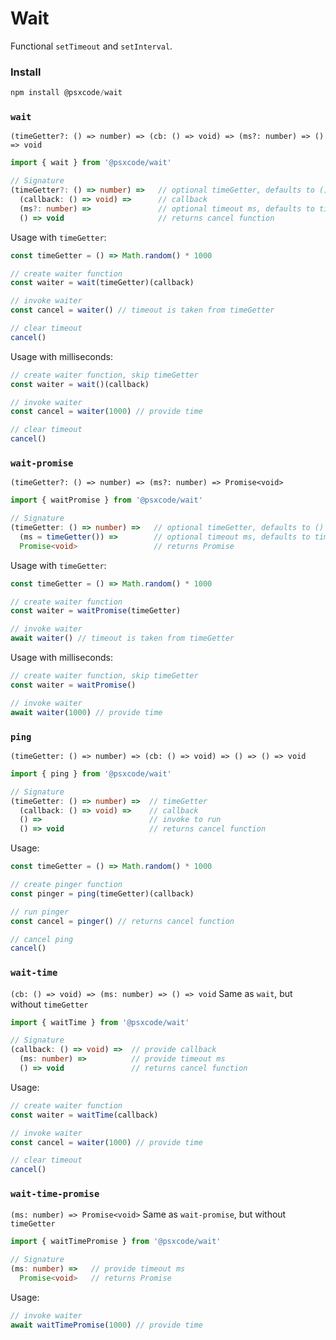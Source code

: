 # Wait
Functional `setTimeout` and `setInterval`.

### Install
```ts
npm install @psxcode/wait
```

### `wait`
`(timeGetter?: () => number) => (cb: () => void) => (ms?: number) => () => void`
```ts
import { wait } from '@psxcode/wait'

// Signature
(timeGetter?: () => number) =>   // optional timeGetter, defaults to () => 0
  (callback: () => void) =>      // callback
  (ms?: number) =>               // optional timeout ms, defaults to timeGetter()
  () => void                     // returns cancel function
```
Usage with `timeGetter`:
```ts
const timeGetter = () => Math.random() * 1000

// create waiter function
const waiter = wait(timeGetter)(callback)

// invoke waiter
const cancel = waiter() // timeout is taken from timeGetter

// clear timeout
cancel()
```
Usage with milliseconds:
```ts
// create waiter function, skip timeGetter
const waiter = wait()(callback)

// invoke waiter
const cancel = waiter(1000) // provide time

// clear timeout
cancel()
```

### `wait-promise`
`(timeGetter?: () => number) => (ms?: number) => Promise<void>`
```ts
import { waitPromise } from '@psxcode/wait'

// Signature
(timeGetter: () => number) =>   // optional timeGetter, defaults to () => 0
  (ms = timeGetter()) =>        // optional timeout ms, defaults to timeGetter()
  Promise<void>                 // returns Promise
```
Usage with `timeGetter`:
```ts
const timeGetter = () => Math.random() * 1000

// create waiter function
const waiter = waitPromise(timeGetter)

// invoke waiter
await waiter() // timeout is taken from timeGetter
```
Usage with milliseconds:
```ts
// create waiter function, skip timeGetter
const waiter = waitPromise()

// invoke waiter
await waiter(1000) // provide time
```

### `ping`
`(timeGetter: () => number) => (cb: () => void) => () => () => void`
```ts
import { ping } from '@psxcode/wait'

// Signature
(timeGetter: () => number) =>  // timeGetter 
  (callback: () => void) =>    // callback
  () =>                        // invoke to run
  () => void                   // returns cancel function
```
Usage:
```ts
const timeGetter = () => Math.random() * 1000

// create pinger function
const pinger = ping(timeGetter)(callback)

// run pinger
const cancel = pinger() // returns cancel function

// cancel ping
cancel()
```

### `wait-time`
`(cb: () => void) => (ms: number) => () => void`
Same as `wait`, but without `timeGetter`
```ts
import { waitTime } from '@psxcode/wait'

// Signature
(callback: () => void) =>  // provide callback
  (ms: number) =>          // provide timeout ms
  () => void               // returns cancel function
```
Usage:
```ts
// create waiter function
const waiter = waitTime(callback)

// invoke waiter
const cancel = waiter(1000) // provide time

// clear timeout
cancel()
```

### `wait-time-promise`
`(ms: number) => Promise<void>`
Same as `wait-promise`, but without `timeGetter`
```ts
import { waitTimePromise } from '@psxcode/wait'

// Signature
(ms: number) =>   // provide timeout ms
  Promise<void>   // returns Promise
```
Usage:
```ts
// invoke waiter
await waitTimePromise(1000) // provide time
```
